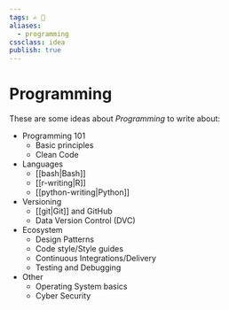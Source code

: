 ```yaml
---
tags: ✍️ 📒
aliases: 
  - programming
cssclass: idea
publish: true
---
```

# Programming
These are some ideas about _Programming_ to write about:

- Programming 101
  - Basic principles
  - Clean Code
- Languages
  - [[bash|Bash]]
  - [[r-writing|R]]
  - [[python-writing|Python]]
- Versioning
  - [[git|Git]] and GitHub
  - Data Version Control (DVC)
- Ecosystem
  - Design Patterns
  - Code style/Style guides
  - Continuous Integrations/Delivery
  - Testing and Debugging
- Other
  - Operating System basics
  - Cyber Security
